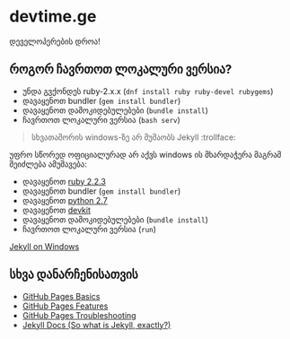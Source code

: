# devtime.ge
დეველოპერების დროა!

## როგორ ჩავრთოთ ლოკალური ვერსია?
- უნდა გვქონდეს ruby-2.x.x (`dnf install ruby ruby-devel rubygems`)
- დავაყენოთ bundler (`gem install bundler`)
- დავაყენოთ დამოკიდებულებები (`bundle install`)
- ჩავრთოთ ლოკალური ვერსია (`bash serv`)

> სხვათაშორის windows-ზე არ მუშაობს Jekyll :trollface:

უფრო სწორედ ოფიციალურად არ აქვს windows ის მხარდაჭერა მაგრამ შეიძლება ამუშავება:
- დავაყენოთ [ruby 2.2.3](http://rubyinstaller.org/)
- დავაყენოთ bundler (`gem install bundler`)
- დავაყენოთ [python 2.7](https://www.python.org/)
- დავაყენოთ [devkit](http://rubyinstaller.org/add-ons/devkit/)
- დავაყენოთ დამოკიდებულებები (`bundle install`)
- ჩავრთოთ ლოკალური ვერსია (`run`)

[Jekyll on Windows](http://jekyllrb.com/docs/windows)

## სხვა დანარჩენისათვის
- [GitHub Pages Basics](https://help.github.com/categories/github-pages-basics/)
- [GitHub Pages Features](https://help.github.com/categories/github-pages-features/)
- [GitHub Pages Troubleshooting](https://help.github.com/categories/github-pages-troubleshooting/)
- [Jekyll Docs (So what is Jekyll, exactly?)](http://jekyllrb.com/docs/home/)
